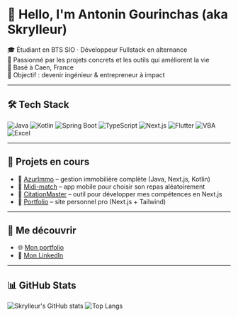 # 👋 Hello, I'm Antonin Gourinchas (aka Skrylleur)

🎓 Étudiant en BTS SIO · Développeur Fullstack en alternance  
🚀 Passionné par les projets concrets et les outils qui améliorent la vie  
📍 Basé à Caen, France  
🧠 Objectif : devenir ingénieur & entrepreneur à impact

---

## 🛠️ Tech Stack

![Java](https://img.shields.io/badge/Java-ED8B00?style=for-the-badge&logo=java&logoColor=white)
![Kotlin](https://img.shields.io/badge/Kotlin-7F52FF?style=for-the-badge&logo=kotlin&logoColor=white)
![Spring Boot](https://img.shields.io/badge/Spring_Boot-6DB33F?style=for-the-badge&logo=spring-boot&logoColor=white)
![TypeScript](https://img.shields.io/badge/TypeScript-3178C6?style=for-the-badge&logo=typescript&logoColor=white)
![Next.js](https://img.shields.io/badge/Next.js-000000?style=for-the-badge&logo=nextdotjs&logoColor=white)
![Flutter](https://img.shields.io/badge/Flutter-02569B?style=for-the-badge&logo=flutter&logoColor=white)
![VBA](https://img.shields.io/badge/VBA-007ACC?style=for-the-badge&logo=visualbasic&logoColor=white)
![Excel](https://img.shields.io/badge/Excel-217346?style=for-the-badge&logo=microsoft-excel&logoColor=white)

---

## 🧪 Projets en cours

- 🏢 [AzurImmo](https://github.com/Skrylleur/API_Azurimmo) – gestion immobilière complète (Java, Next.js, Kotlin)
- 🎯 [Midi-match](https://github.com/Skrylleur/Midi-match) – app mobile pour choisir son repas aléatoirement
- 🧠 [CitationMaster](https://github.com/Skrylleur/CitationMaster) – outil pour développer mes compétences en Next.js
- 💼 [Portfolio](https://github.com/Skrylleur/Portfolio-2025) – site personnel pro (Next.js + Tailwind)

---

## 🔗 Me découvrir

- 🌐 [Mon portfolio](https://gournchas.com)
- 💼 [Mon LinkedIn](https://www.linkedin.com/in/antonin-gourinchas/)

---

## 📊 GitHub Stats

![Skrylleur's GitHub stats](https://github-readme-stats.vercel.app/api?username=Skrylleur&show_icons=true&theme=tokyonight)
![Top Langs](https://github-readme-stats.vercel.app/api/top-langs/?username=Skrylleur&layout=compact&theme=tokyonight)
